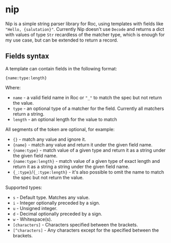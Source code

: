 # nip

Nip is a simple string parser library for Roc, using templates with fields like `"Hello, {salutation}"`.
Currently Nip doesn't use `Decode` and returns a dict with values of type `Str` recardless of the matcher type, which is enough for my use case, but can be extended to return a record.

## Fields syntax

A template can contain fields in the following format:

```
{name:type:length}
```

Where: 

- `name` - a valid field name in Roc or `"_"` to match the spec but not return the value.
- `type` - an optional type of a matcher for the field. Currently all matchers return a string.
- `length` - an optional length for the value to match

All segments of the token are optional, for example:

- `{}` - match any value and ignore it.
- `{name}` - match any value and return it under the given field name.
- `{name:type}` - match value of a given type and return it as a string under the given field name.
- `{name:type:length}` - match value of a given type of exact length and return it as a string a string under the given field name.
- `{_:type}`/`{_:type:length}` - it's also possible to omit the name to match the spec but not return the value.

Supported types:

- `s` - Default type. Matches any value.
- `i` - Integer optionally preceded by a sign.
- `u` - Unsigned integer.
- `d` - Decimal optionally preceded by a sign.
- `w` - Whitespace(s).
- `[characters]` - Characters specified between the brackets.
- `[^characters]` - Any characters except for the specified  between the brackets.